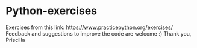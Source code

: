 # Python-exercises
Exercises from this link:
https://www.practicepython.org/exercises/
Feedback and suggestions to improve the code are welcome :)
Thank you,
Priscilla
